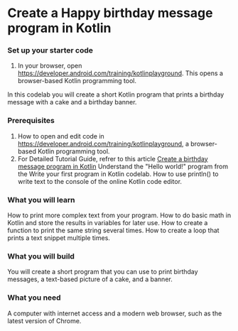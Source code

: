# Create a Happy birthday message program in Kotlin

### Set up your starter code
1. In your browser, open https://developer.android.com/training/kotlinplayground. This opens a browser-based Kotlin programming tool.


In this codelab you will create a short Kotlin program that prints a birthday message with a cake and a birthday banner.

### Prerequisites
1. How to open and edit code in https://developer.android.com/training/kotlinplayground, a browser-based Kotlin programming tool.
2. For Detailed Tutorial Guide, refrer to this article [Create a birthday message program in Kotlin](https://developer.android.com/codelabs/basic-android-kotlin-training-kotlin-birthday-message?continue=https%3A%2F%2Fdeveloper.android.com%2Fcourses%2Fpathways%2Fandroid-basics-kotlin-one%23codelab-https%3A%2F%2Fdeveloper.android.com%2Fcodelabs%2Fbasic-android-kotlin-training-kotlin-birthday-message#0)
Understand the "Hello world!" program from the Write your first program in Kotlin codelab.
How to use println() to write text to the console of the online Kotlin code editor.
### What you will learn
How to print more complex text from your program.
How to do basic math in Kotlin and store the results in variables for later use.
How to create a function to print the same string several times.
How to create a loop that prints a text snippet multiple times.
### What you will build
You will create a short program that you can use to print birthday messages, a text-based picture of a cake, and a banner.
### What you need
A computer with internet access and a modern web browser, such as the latest version of Chrome.
